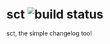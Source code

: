 # sct ![build status](https://travis-ci.org/bzumhagen/sct.svg?branch=master)
sct, the simple changelog tool
